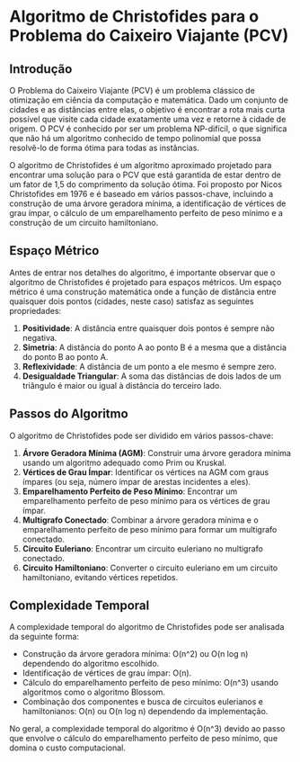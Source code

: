 # Algoritmo de Christofides para o Problema do Caixeiro Viajante (PCV)

## Introdução

O Problema do Caixeiro Viajante (PCV) é um problema clássico de otimização em ciência da computação e matemática. Dado um conjunto de cidades e as distâncias entre elas, o objetivo é encontrar a rota mais curta possível que visite cada cidade exatamente uma vez e retorne à cidade de origem. O PCV é conhecido por ser um problema NP-difícil, o que significa que não há um algoritmo conhecido de tempo polinomial que possa resolvê-lo de forma ótima para todas as instâncias.

O algoritmo de Christofides é um algoritmo aproximado projetado para encontrar uma solução para o PCV que está garantida de estar dentro de um fator de 1,5 do comprimento da solução ótima. Foi proposto por Nicos Christofides em 1976 e é baseado em vários passos-chave, incluindo a construção de uma árvore geradora mínima, a identificação de vértices de grau ímpar, o cálculo de um emparelhamento perfeito de peso mínimo e a construção de um circuito hamiltoniano.

## Espaço Métrico

Antes de entrar nos detalhes do algoritmo, é importante observar que o algoritmo de Christofides é projetado para espaços métricos. Um espaço métrico é uma construção matemática onde a função de distância entre quaisquer dois pontos (cidades, neste caso) satisfaz as seguintes propriedades:

1. **Positividade**: A distância entre quaisquer dois pontos é sempre não negativa.
2. **Simetria**: A distância do ponto A ao ponto B é a mesma que a distância do ponto B ao ponto A.
3. **Reflexividade**: A distância de um ponto a ele mesmo é sempre zero.
4. **Desigualdade Triangular**: A soma das distâncias de dois lados de um triângulo é maior ou igual à distância do terceiro lado.

## Passos do Algoritmo

O algoritmo de Christofides pode ser dividido em vários passos-chave:

1. **Árvore Geradora Mínima (AGM)**: Construir uma árvore geradora mínima usando um algoritmo adequado como Prim ou Kruskal.
2. **Vértices de Grau Ímpar**: Identificar os vértices na AGM com graus ímpares (ou seja, número ímpar de arestas incidentes a eles).
3. **Emparelhamento Perfeito de Peso Mínimo**: Encontrar um emparelhamento perfeito de peso mínimo para os vértices de grau ímpar.
4. **Multigrafo Conectado**: Combinar a árvore geradora mínima e o emparelhamento perfeito de peso mínimo para formar um multigrafo conectado.
5. **Circuito Euleriano**: Encontrar um circuito euleriano no multigrafo conectado.
6. **Circuito Hamiltoniano**: Converter o circuito euleriano em um circuito hamiltoniano, evitando vértices repetidos.


## Complexidade Temporal

A complexidade temporal do algoritmo de Christofides pode ser analisada da seguinte forma:

- Construção da árvore geradora mínima: O(n^2) ou O(n log n) dependendo do algoritmo escolhido.
- Identificação de vértices de grau ímpar: O(n).
- Cálculo do emparelhamento perfeito de peso mínimo: O(n^3) usando algoritmos como o algoritmo Blossom.
- Combinação dos componentes e busca de circuitos eulerianos e hamiltonianos: O(n) ou O(n log n) dependendo da implementação.

No geral, a complexidade temporal do algoritmo é O(n^3) devido ao passo que envolve o cálculo do emparelhamento perfeito de peso mínimo, que domina o custo computacional.



